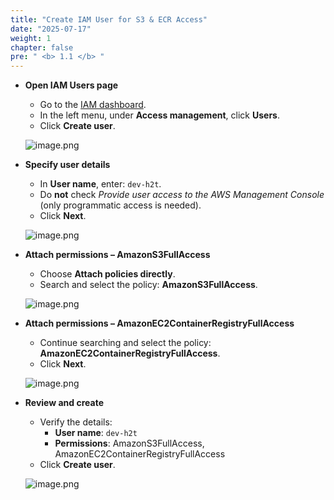 ```yaml
---
title: "Create IAM User for S3 & ECR Access"
date: "2025-07-17"
weight: 1 
chapter: false
pre: " <b> 1.1 </b> "
---
```


- **Open IAM Users page**

    - Go to the [IAM dashboard](https://console.aws.amazon.com/iamv2/home).
    - In the left menu, under **Access management**, click **Users**.
    - Click **Create user**.

    ![image.png](/images/01/1/1.png)

- **Specify user details**

    - In **User name**, enter: `dev-h2t`.
    - Do **not** check *Provide user access to the AWS Management Console* (only programmatic access is needed).
    - Click **Next**.

    ![image.png](/images/01/1/2.png)

- **Attach permissions – AmazonS3FullAccess**

    - Choose **Attach policies directly**.
    - Search and select the policy: **AmazonS3FullAccess**.

    ![image.png](/images/01/1/3.png)

- **Attach permissions – AmazonEC2ContainerRegistryFullAccess**

    - Continue searching and select the policy: **AmazonEC2ContainerRegistryFullAccess**.
    - Click **Next**.

    ![image.png](/images/01/1/4.png)

- **Review and create**

    - Verify the details:
        - **User name**: `dev-h2t`
        - **Permissions**: AmazonS3FullAccess, AmazonEC2ContainerRegistryFullAccess
    - Click **Create user**.

    ![image.png](/images/01/1/5.png)
